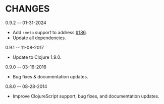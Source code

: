 # CHANGES

0.9.2 -- 01-31-2024
* Add `:meta` support to address [#186](https://github.com/clj-commons/marginalia/issues/186).
* Update all dependencies.

0.9.1 -- 11-08-2017
* Update to Clojure 1.9.0.

0.9.0 -- 03-16-2016
* Bug fixes & documentation updates.

0.8.0 -- 08-28-2014
* Improve ClojureScript support, bug fixes, and documentation updates.
